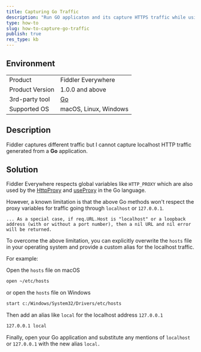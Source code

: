 ```yaml
---
title: Capturing Go Traffic
description: "Run GO applicaton and its capture HTTPS traffic while using the Fiddler Everywhere proxy debugging tool."
type: how-to
slug: how-to-capture-go-traffic
publish: true
res_type: kb
---
```


## Environment

|   |   |
|---|---|
| Product   |  Fiddler Everywhere  |
| Product Version | 1.0.0 and above  |
| 3rd-party tool | [Go](https://go.dev/) |
| Supported OS | macOS, Linux, Windows |

## Description

Fiddler captures different traffic but I cannot capture localhost HTTP traffic generated from a **Go** application.


## Solution


Fiddler Everywhere respects global variables like `HTTP_PROXY` which are also used by the [HttpProxy](https://pkg.go.dev/golang.org/x/net/http/httpproxy#Config.ProxyFunc) and [useProxy](https://github.com/golang/net/blob/c0dbc17a35534bf2e581d7a942408dc936316da4/http/httpproxy/proxy.go#L172) in the Go language.

However, a known limitation is that the above Go methods won't respect the proxy variables for traffic going through `localhost` or `127.0.0.1`.

```
... As a special case, if req.URL.Host is "localhost" or a loopback address (with or without a port number), then a nil URL and nil error will be returned.
```

To overcome the above limitation, you can explicitly overwrite the `hosts` file in your operating system and provide a custom alias for the localhost traffic.

For example: 

Open the `hosts` file on macOS
```bash
open ~/etc/hosts
```

or open the `hosts` file on Windows
```bash
start c:/Windows/System32/Drivers/etc/hosts
```

Then add an alias like `local` for the localhost address `127.0.0.1`

```bash
127.0.0.1 local
```

Finally, open your Go application and substitute any mentions of `localhost` or `127.0.0.1` with the new alias `local.`

